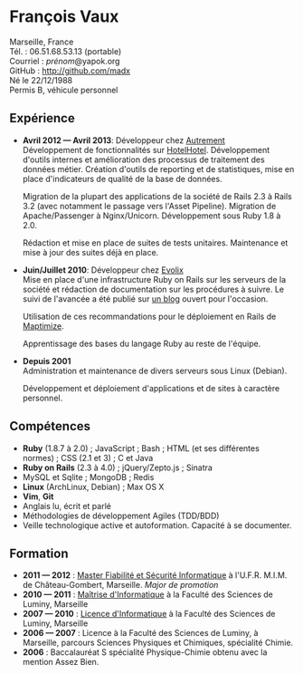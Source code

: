 François Vaux
=============

Marseille, France<br />
Tél. : 06.51.68.53.13 (portable)<br />
Courriel : <var>prénom</var>@yapok.org<br />
GitHub : <http://github.com/madx><br />
Né le 22/12/1988<br />
Permis B, véhicule personnel

Expérience
----------

*   **Avril 2012 — Avril 2013**: Développeur chez [Autrement][]<br />
    Développement de fonctionnalités sur [HotelHotel][]. Développement d'outils
    internes et amélioration des processus de traitement des données métier.
    Création d'outils de reporting et de statistiques, mise en place
    d'indicateurs de qualité de la base de données.

    Migration de la plupart des applications de la société de Rails 2.3 à Rails
    3.2 (avec notamment le passage vers l'Asset Pipeline). Migration de
    Apache/Passenger à Nginx/Unicorn. Développement sous Ruby 1.8 à 2.0.

    Rédaction et mise en place de suites de tests unitaires. Maintenance et
    mise à jour des suites déjà en place.

*   **Juin/Juillet 2010**: Développeur chez [Evolix][]<br />
    Mise en place d'une infrastructure Ruby on Rails sur les serveurs de la
    société et rédaction de documentation sur les procédures à suivre.
    Le suivi de l'avancée a été publié sur [un blog][evolix:blog] ouvert pour l'occasion.

    Utilisation de ces recommandations pour le déploiement en Rails de [Maptimize][].

    Apprentissage des bases du langage Ruby au reste de l'équipe.

*   **Depuis 2001**<br />
    Administration et maintenance de divers serveurs sous Linux (Debian).

    Développement et déploiement d'applications et de sites à caractère personnel.


Compétences
-----------

* **Ruby** (1.8.7 à 2.0) ; JavaScript ; Bash ; HTML (et ses différentes
  normes) ; CSS (2.1 et 3) ; C et Java
* **Ruby on Rails** (2.3 à 4.0) ; jQuery/Zepto.js ; Sinatra
* MySQL et Sqlite ; MongoDB ; Redis
* **Linux** (ArchLinux, Debian) ; Max OS X
* **Vim**, **Git**
* Anglais lu, écrit et parlé
* Méthodologies de développement Agiles (TDD/BDD)
* Veille technologique active et autoformation. Capacité à se documenter.


Formation
---------

* **2011 — 2012** : [Master Fiabilité et Sécurité Informatique][fsi] à l'U.F.R.
  M.I.M. de Château-Gombert, Marseille.
  *Major de promotion*
* **2010 — 2011** : [Maîtrise d'Informatique][m1] à la Faculté des Sciences de Luminy, Marseille
* **2007 — 2010** : [Licence d'Informatique][l3] à la Faculté des Sciences de Luminy, Marseille
* **2006 — 2007** : Licence à la Faculté des Sciences de Luminy, à Marseille,
  parcours Sciences Physiques et Chimiques, spécialité Chimie.
* **2006** : Baccalauréat S spécialité Physique-Chimie obtenu avec la mention
  Assez Bien.

[Autrement]: http://hotelhotel.com/
[HotelHotel]: http://hotelhotel.com/
[Evolix]: http://evolix.fr/
[evolix:blog]: http://madx.evolix.net/
[Maptimize]: http://maptimize.com/

[fsi]: http://masterinfo.univ-mrs.fr/FSI.html
[m1]: http://masterinfo.univ-mrs.fr/M1.html
[l3]: http://formations.univ-amu.fr/ME3SIN.html

